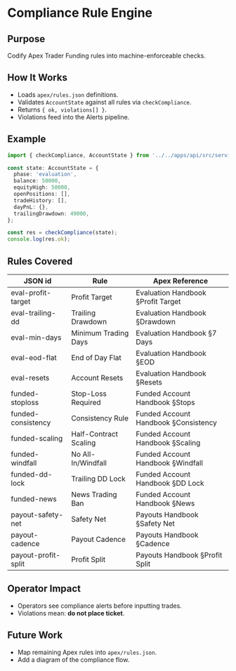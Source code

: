 # Compliance Rule Engine

## Purpose
Codify Apex Trader Funding rules into machine-enforceable checks.

## How It Works
- Loads `apex/rules.json` definitions.
- Validates `AccountState` against all rules via `checkCompliance`.
- Returns `{ ok, violations[] }`.
- Violations feed into the Alerts pipeline.

## Example
```ts
import { checkCompliance, AccountState } from '../../apps/api/src/services/rules/engine';

const state: AccountState = {
  phase: 'evaluation',
  balance: 50000,
  equityHigh: 50000,
  openPositions: [],
  tradeHistory: [],
  dayPnL: {},
  trailingDrawdown: 49000,
};

const res = checkCompliance(state);
console.log(res.ok);
```

## Rules Covered
| JSON id | Rule | Apex Reference |
|---------|------|----------------|
| eval-profit-target | Profit Target | Evaluation Handbook §Profit Target |
| eval-trailing-dd | Trailing Drawdown | Evaluation Handbook §Drawdown |
| eval-min-days | Minimum Trading Days | Evaluation Handbook §7 Days |
| eval-eod-flat | End of Day Flat | Evaluation Handbook §EOD |
| eval-resets | Account Resets | Evaluation Handbook §Resets |
| funded-stoploss | Stop-Loss Required | Funded Account Handbook §Stops |
| funded-consistency | Consistency Rule | Funded Account Handbook §Consistency |
| funded-scaling | Half-Contract Scaling | Funded Account Handbook §Scaling |
| funded-windfall | No All-In/Windfall | Funded Account Handbook §Windfall |
| funded-dd-lock | Trailing DD Lock | Funded Account Handbook §DD Lock |
| funded-news | News Trading Ban | Funded Account Handbook §News |
| payout-safety-net | Safety Net | Payouts Handbook §Safety Net |
| payout-cadence | Payout Cadence | Payouts Handbook §Cadence |
| payout-profit-split | Profit Split | Payouts Handbook §Profit Split |

## Operator Impact
- Operators see compliance alerts before inputting trades.
- Violations mean: **do not place ticket**.

## Future Work
- Map remaining Apex rules into `apex/rules.json`.
- Add a diagram of the compliance flow.
